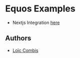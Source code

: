 # Equos Examples

- Nextjs Integration [here](./examples/equos-nextjs-integration/README.md)

## Authors
- [Loïc Combis](https://www.linkedin.com/in/lo%C3%AFc-combis-a211a813a/)
